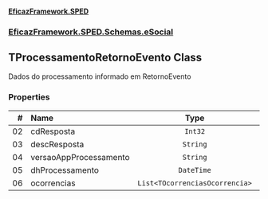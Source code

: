 #### [EficazFramework.SPED](EficazFrameworkSPED.md 'EficazFramework SPED')
### [EficazFramework.SPED.Schemas.eSocial](EficazFramework.SPED.Schemas.eSocial.md 'EficazFramework.SPED.Schemas.eSocial')

## TProcessamentoRetornoEvento Class

Dados do processamento informado em RetornoEvento
### Properties

| # | Name | Type | |
| ---: | :--- | :---: | :--- |
| 02 | cdResposta | `Int32` |  |
| 03 | descResposta | `String` |  |
| 04 | versaoAppProcessamento | `String` |  |
| 05 | dhProcessamento | `DateTime` |  |
| 06 | ocorrencias | `List<TOcorrenciasOcorrencia>` |  |
